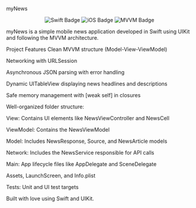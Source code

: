 myNews
<p align="center"> <img src="https://img.shields.io/badge/Swift-5.0-orange?logo=swift" alt="Swift Badge" /> <img src="https://img.shields.io/badge/iOS-16%2B-blue?logo=apple" alt="iOS Badge" /> <img src="https://img.shields.io/badge/Architecture-MVVM-ff69b4" alt="MVVM Badge" /> </p>
myNews is a simple mobile news application developed in Swift using UIKit and following the MVVM architecture.

Project Features
Clean MVVM structure (Model-View-ViewModel)

Networking with URLSession

Asynchronous JSON parsing with error handling

Dynamic UITableView displaying news headlines and descriptions

Safe memory management with [weak self] in closures

Well-organized folder structure:

View: Contains UI elements like NewsViewController and NewsCell

ViewModel: Contains the NewsViewModel

Model: Includes NewsResponse, Source, and NewsArticle models

Network: Includes the NewsService responsible for API calls

Main: App lifecycle files like AppDelegate and SceneDelegate

Assets, LaunchScreen, and Info.plist

Tests: Unit and UI test targets

Built with love using Swift and UIKit.
